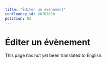 ```yaml
---
title: "Éditer un évènement"
confluence_id: 86762830
position: 82
---
```

# Éditer un évènement


This page has not yet been translated to English.

